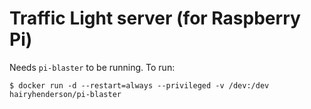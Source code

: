 # Traffic Light server (for Raspberry Pi)

Needs `pi-blaster` to be running. To run:

```console
$ docker run -d --restart=always --privileged -v /dev:/dev hairyhenderson/pi-blaster
```
